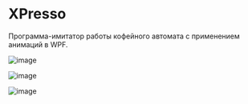 # XPresso

Программа-имитатор работы кофейного автомата с применением анимаций в WPF.

![image](https://github.com/ladn00/XPresso/assets/124509186/4ec82fce-4a3e-43a4-a2ec-6b83cd85f037)

![image](https://github.com/ladn00/XPresso/assets/124509186/a8baa986-c83e-483e-9d88-23f900995d57)

![image](https://github.com/ladn00/XPresso/assets/124509186/32224ade-9dc8-44e4-8adf-3113a2af42aa)


